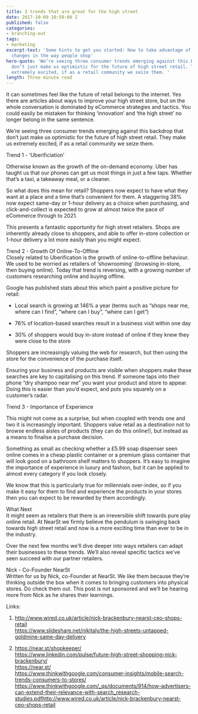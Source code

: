 ```yaml
---
title: 3 trends that are great for the high street
date: 2017-10-09 10:59:00 Z
published: false
categories:
- branching-out
tags:
- marketing
excerpt-text: 'Some hints to get you started: How to take advantage of the latest
  changes in the way people shop'
hero-quote: 'We’re seeing three consumer trends emerging against this backdrop that
  don’t just make us optimistic for the future of high street retail. They make us
  extremely excited, if as a retail community we seize them. '
length: Three minute read
---
```


It can sometimes feel like the future of retail belongs to the internet. Yes there are articles about ways to improve your high street store, but on the whole conversation is dominated by eCommerce strategies and tactics. You could easily be mistaken for thinking ‘innovation’ and ‘the high street’ no longer belong in the same sentence.

We’re seeing three consumer trends emerging against this backdrop that don’t just make us optimistic for the future of high street retail. They make us extremely excited, if as a retail community we seize them.

Trend 1 - ‘Uberificiation’

Otherwise known as the growth of the on-demand economy. Uber has taught us that our phones can get us most things in just a few taps. Whether that’s a taxi, a takeaway meal, or a cleaner.

So what does this mean for retail? Shoppers now expect to have what they want at a place and a time that’s convenient for them. A staggering 38% now expect same-day or 1-hour delivery as a choice when purchasing, and click-and-collect is expected to grow at almost twice the pace of eCommerce through to 2021.

This presents a fantastic opportunity for high street retailers. Shops are inherently already close to shoppers, and able to offer in-store collection or 1-hour delivery a lot more easily than you might expect.

Trend 2 - Growth Of Online-To-Offline\
Closely related to Uberification is the growth of online-to-offline behaviour. We used to be worried as retailers of ‘showrooming’ (browsing in-store, then buying online). Today that trend is reversing, with a growing number of customers researching online and buying offline.

Google has published stats about this which paint a positive picture for retail:

* Local search is growing at 146% a year (terms such as “shops near me, where can I find”, “where can I buy”, “where can I get”)

* 76% of location-based searches result in a business visit within one day

* 30% of shoppers would buy in-store instead of online if they knew they were close to the store

Shoppers are increasingly valuing the web for research, but then using the store for the convenience of the purchase itself.

Ensuring your business and products are visible when shoppers make these searches are key to capitalising on this trend. If someone taps into their phone “dry shampoo near me” you want your product and store to appear. Doing this is easier than you’d expect, and puts you squarely on a customer’s radar.

Trend 3 - Importance of Experience

This might not come as a surprise, but when coupled with trends one and two it is increasingly important. Shoppers value retail as a destination not to browse endless aisles of products (they can do this online!), but instead as a means to finalise a purchase decision.

Something as small as checking whether a £5.99 soap dispenser seen online comes in a cheap plastic container or a premium glass container that will look good on a bathroom shelf matters to shoppers. It’s easy to imagine the importance of experience in luxury and fashion, but it can be applied to almost every category if you look closely.

We know that this is particularly true for millennials over-index, so if you make it easy for them to find and experience the products in your stores then you can expect to be rewarded by them accordingly.

What Next\
It might seem as retailers that there is an irreversible shift towards pure play online retail. At NearSt we firmly believe the pendulum is swinging back towards high street retail and now is a more exciting time than ever to be in the industry.

Over the next few months we’ll dive deeper into ways retailers can adapt their businesses to these trends. We’ll also reveal specific tactics we’ve seen succeed with our partner retailers.

Nick - Co-Founder NearSt\
Written for us by Nick, co-Founder at NearSt. We like them because they’re thinking outside the box when it comes to bringing customers into physical stores. Do check them out. This post is not sponsored and we’ll be hearing more from Nick as he shares their learnings.

Links:

1. http://www.wired.co.uk/article/nick-brackenbury-nearst-ceo-shops-retail
\
   https://www.slideshare.net/nikitaly/the-high-streets-untapped-goldmine-same-day-delivery

2. https://near.st/shopkeeper/
\
   https://www.linkedin.com/pulse/future-high-street-shopping-nick-brackenbury/
\
   https://near.st/
\
   https://www.thinkwithgoogle.com/consumer-insights/mobile-search-trends-consumers-to-stores/
\
   https://www.thinkwithgoogle.com/_qs/documents/914/how-advertisers-can-extend-their-relevance-with-search_research-studies.pdfhttp://www.wired.co.uk/article/nick-brackenbury-nearst-ceo-shops-retail